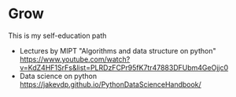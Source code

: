 # Grow
This is my self-education path
- Lectures by MIPT "Algorithms and data structure on python"
 https://www.youtube.com/watch?v=KdZ4HF1SrFs&list=PLRDzFCPr95fK7tr47883DFUbm4GeOjjc0
- Data science on python
https://jakevdp.github.io/PythonDataScienceHandbook/
